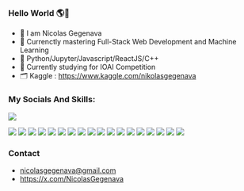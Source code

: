 ### Hello World 🌎👋

- 👋 I am Nicolas Gegenava
- 📖 Currenctly mastering Full-Stack Web Development and Machine Learning
- 💬 Python/Jupyter/Javascript/ReactJS/C++
- 🔭 Currently studying for IOAI Competition
- 🗂️ Kaggle : https://www.kaggle.com/nikolasgegenava

### My Socials And Skills:

<img src="https://www.codewars.com/users/GegenavaNika/badges/large">


<img src="https://img.shields.io/badge/Codeforces-445f9d?style=for-the-badge&logo=Codeforces&logoColor=white"> <img src="https://img.shields.io/badge/LinkedIn-0077B5?style=for-the-badge&logo=linkedin&logoColor=white"> 
<img src="https://img.shields.io/badge/Kaggle-20BEFF?style=for-the-badge&logo=Kaggle&logoColor=white"> <img src="https://img.shields.io/badge/Codewars-B1361E?style=for-the-badge&logo=Codewars&logoColor=white"> 
<img src="https://img.shields.io/badge/Ubuntu-E95420?style=for-the-badge&logo=ubuntu&logoColor=white"> <img src="https://img.shields.io/badge/Python-3776AB?style=for-the-badge&logo=python&logoColor=white"> 
<img src="https://img.shields.io/badge/HTML5-E34F26?style=for-the-badge&logo=html5&logoColor=white"> <img src="https://img.shields.io/badge/CSS3-1572B6?style=for-the-badge&logo=css3&logoColor=white"> 
<img src="https://img.shields.io/badge/JavaScript-323330?style=for-the-badge&logo=javascript&logoColor=F7DF1E"> <img src="https://img.shields.io/badge/C%2B%2B-00599C?style=for-the-badge&logo=c%2B%2B&logoColor=white"> 
<img src="https://img.shields.io/badge/React-20232A?style=for-the-badge&logo=react&logoColor=61DAFB"> <img src="https://img.shields.io/badge/React_Native-20232A?style=for-the-badge&logo=react&logoColor=61DAFB"> 
<img src="https://img.shields.io/badge/Bootstrap-563D7C?style=for-the-badge&logo=bootstrap&logoColor=white"> <img src="https://img.shields.io/badge/Django-092E20?style=for-the-badge&logo=django&logoColor=white"> 
<img src="https://img.shields.io/badge/MongoDB-4EA94B?style=for-the-badge&logo=mongodb&logoColor=white"> <img src="https://img.shields.io/badge/Node.js-43853D?style=for-the-badge&logo=node.js&logoColor=white">
<img src="https://img.shields.io/badge/TensorFlow-FF6F00?style=for-the-badge&logo=tensorflow&logoColor=white"> <img src="https://img.shields.io/badge/Binance-FCD535?style=for-the-badge&logo=binance&logoColor=white">


### Contact

- nicolasgegenava@gmail.com
- https://x.com/NicolasGegenava




<!---
NicolasGegenava/NicolasGegenava is a ✨ special ✨ repository because its `README.md` (this file) appears on your GitHub profile.
You can click the Preview link to take a look at your changes.
--->
